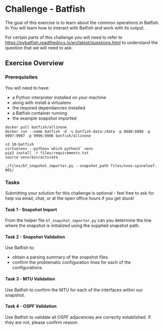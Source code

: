 # Challenge - Batfish
 
The goal of this exercise is to learn about the common operations in Batfish. In You will learn how to interact with Batfish and work with its output.
 
For certain parts of this challenge you will need to refer to https://pybatfish.readthedocs.io/en/latest/questions.html to understand the question that we will need to ask. 

## Exercise Overview
 
### Prerequisites
 
You will need to have:
* a Python interpreter installed on your machine
* along with install a virtualenv
* the required dependancies installed
* a Batfish container running
* the example snapshot imported

```
docker pull batfish/allinone
docker run --name batfish -d -v batfish-data:/data -p 8888:8888 -p 9997:9997 -p 9996:9996 batfish/allinone

cd 10-batfish
virtualenv --python=`which python3` venv
pip3 install -r files/requirements.txt
source venv/bin/activate

./files/bf_snapshot_importer.py --snapshot_path files/nxos-spineleaf-001/
```

### Tasks
 
Submitting your solution for this challenge is optional - feel free to ask for help via email, chat, or at the open office hours if you get stuck!
 
#### Task 1 - Snapshot Import
 
From the helper file `bf_snapshot_importer.py` can you determine the line where the snapshot is initialized using the supplied snapshot path.

 
#### Task 2 - Snapshot Validation
 
Use Batfish to:
* obtain a parsing summary of the snapshot files.
* confirm the problematic configuration lines for each of the configurations. 

#### Task 3 - MTU Validation

Use Batfish to confirm the MTU for each of the interfaces within our snapshot.
 
#### Task 4 - OSPF Validation
 
Use Batfish to validate all OSPF adjacencies are correctly established. If they are not, please confirm reason.

 
